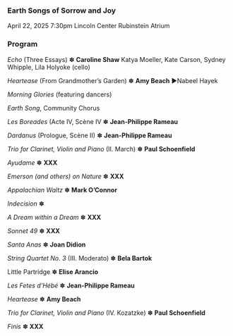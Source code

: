 ### Earth Songs of Sorrow and Joy

 April 22, 2025 7:30pm
 Lincoln Center Rubinstein Atrium
 
### Program
_Echo_ (Three Essays) ✽ **Caroline Shaw**
Katya Moeller, Kate Carson, Sydney Whipple, Lila Holyoke (cello)  

_Heartease_ (From Grandmother’s Garden) ✽ **Amy Beach**
►Nabeel Hayek

_Morning Glories_ (featuring dancers)

_Earth Song_, Community Chorus

_Les Boreades_ (Acte IV, Scène IV ✽ **Jean-Philippe Rameau**

_Dardanus_ (Prologue, Scène II) ✽ **Jean-Philippe Rameau**

_Trio for Clarinet, Violin and Piano_ (II. March) ✽ **Paul Schoenfield**

_Ayudame_ ✽ **XXX**

_Emerson (and others) on Nature_ ✽ **XXX**

_Appalachian Waltz_ ✽ **Mark O’Connor**

_Indecision_ ✽ 

_A Dream within a Dream_ ✽ **XXX**

_Sonnet 49_ ✽ **XXX**

_Santa Anas_ ✽ **Joan Didion**

_String Quartet No. 3_ (III. Moderato) ✽ **Bela Bartok**
 
Little Partridge ✽ **Elise Arancio**

_Les Fetes d'Hébé_ ✽ **Jean-Philippe Rameau**

_Heartease_ ✽ **Amy Beach**

_Trio for Clarinet, Violin and Piano_ (IV. Kozatzke) ✽ **Paul Schoenfield**

_Finis_ ✽ **XXX**


